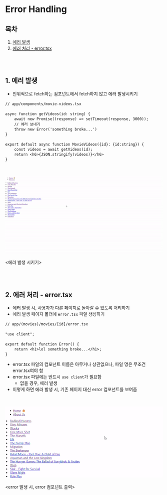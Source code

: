 # Error Handling

## 목차

1. [에러 발생](#1-에러-발생)
2. [에러 처리 - error.tsx](#2-에러-처리---errortsx)

<br>
<br>

## 1. 에러 발생

- 인위적으로 fetch하는 컴포넌트에서 fetch하지 않고 에러 발생시키기

```tsx
// app/components/movie-videos.tsx

async function getVideos(id: string) {
    await new Promise((response) => setTimeout(response, 3000));
    // 에러 보내기
    throw new Error('something broke...')
}

export default async function MovieVideos({id}: {id:string}) {
    const videos = await getVideos(id);
    return <h6>{JSON.stringify(videos)}</h6>
}
```

<br>

![에러 발생](../../assets/img/Nextjs_throw_error.gif)

<에러 발생 시키기>

<br>
<br>

## 2. 에러 처리 - error.tsx

- 에러 발생 시, 사용자가 다른 페이지로 돌아갈 수 있도록 처리하기
- 에러 발생 페이지 폴더에 `error.tsx` 파일 생성하기

```tsx
// app/(movies)/movies/[id]/error.tsx

"use client";

export default function Error() {
    return <h1>lol something broke...</h1>;
}
```

- error.tsx 파일의 컴포넌트 이름은 아무거나 상관없으나, 파일 명은 무조건 error.tsx여야 함
- error.tsx 파일에는 반드시 `use client`가 필요함
    - 없을 경우, 에러 발생
- 이렇게 하면 에러 발생 시, 기존 페이지 대신 error 컴포넌트를 보여줌

<br>

![error 컴포넌트 출력](../../assets/img/Nextjs_error_component.gif)

<error 발생 시, error 컴포넌트 출력>
